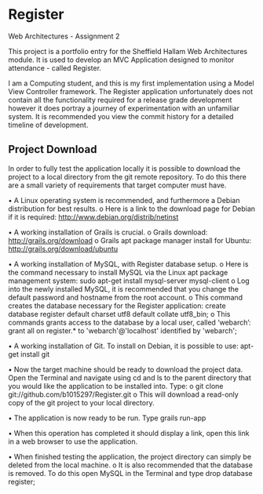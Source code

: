 Register
========

Web Architectures - Assignment 2

This project is a portfolio entry for the Sheffield Hallam Web Architectures module. It is used to develop an MVC Application designed to monitor attendance - called Register.

I am a Computing student, and this is my first implementation using a Model View Controller framework. The Register application unfortunately does not contain all the functionality required for a release grade development however it does portray a journey of experimentation with an unfamiliar system. It is recommended you view the commit history for a detailed timeline of development.




Project Download
------------------------

In order to fully test the application locally it is possible to download the project to a local directory from the git remote repository. To do this there are a small variety of requirements that target computer must have. 

•  A Linux operating system is recommended, and furthermore a Debian distribution for best results.
o	Here is a link to the download page for Debian if it is required: http://www.debian.org/distrib/netinst

•	A working installation of Grails is crucial.
o	Grails download: http://grails.org/download
o	Grails apt package manager install for Ubuntu: http://grails.org/download/ubuntu

•	A working installation of MySQL, with Register database setup.
o	Here is the command necessary to install MySQL via the Linux apt package management system: sudo apt-get install mysql-server mysql-client
o	Log into the newly installed MySQL, it is recommended that you change the default password and hostname from the root account.
o	This command creates the database necessary for the Register application: create database register default charset utf8 default collate utf8_bin;
o	This commands grants access to the database by a local user, called ‘webarch’: grant all on register.* to 'webarch'@'localhost' identified by 'webarch';

•	A working installation of Git. To install on Debian, it is possible to use: apt-get install git

•	Now the target machine should be ready to download the project data. Open the Terminal and navigate using cd and ls to the parent directory that you would like the application to be installed into. Type:
o	git clone git://github.com/b1015297/Register.git
o	This will download a read-only copy of the git project to your local directory.

•	The application is now ready to be run. Type grails run-app

•	When this operation has completed it should display a link, open this link in a web browser to use the application.

•	When finished testing the application, the project directory can simply be deleted from the local machine.
o	It is also recommended that the database is removed. To do this open MySQL in the Terminal and type drop database register;



